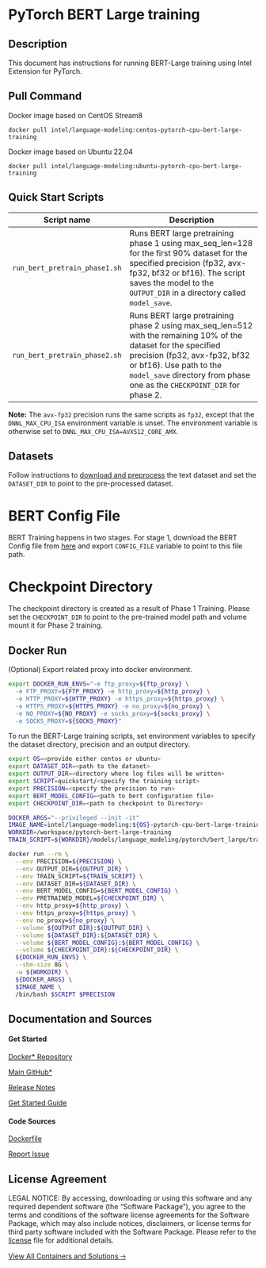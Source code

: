# PyTorch BERT Large training

## Description 
This document has instructions for running BERT-Large training using Intel Extension for PyTorch. 

## Pull Command

Docker image based on CentOS Stream8
```
docker pull intel/language-modeling:centos-pytorch-cpu-bert-large-training
```

Docker image based on Ubuntu 22.04
```
docker pull intel/language-modeling:ubuntu-pytorch-cpu-bert-large-training
```

## Quick Start Scripts
| Script name | Description |
|-------------|-------------|
| `run_bert_pretrain_phase1.sh` | Runs BERT large pretraining phase 1 using max_seq_len=128 for the first 90% dataset for the specified precision (fp32, avx-fp32, bf32 or bf16). The script saves the model to the `OUTPUT_DIR` in a directory called `model_save`. |
| `run_bert_pretrain_phase2.sh` | Runs BERT large pretraining phase 2 using max_seq_len=512 with the remaining 10% of the dataset for the specified precision (fp32, avx-fp32, bf32 or bf16). Use path to the `model_save` directory from phase one as the `CHECKPOINT_DIR` for phase 2. |

**Note:** The `avx-fp32` precision runs the same scripts as `fp32`, except that the `DNNL_MAX_CPU_ISA` environment variable is unset. The environment variable is otherwise set to `DNNL_MAX_CPU_ISA=AVX512_CORE_AMX`.

## Datasets
Follow instructions to [download and preprocess](https://github.com/IntelAI/models/blob/v2.9.0/quickstart/language_modeling/pytorch/bert_large/training/cpu/README.md#datasets)  the text dataset and set the `DATASET_DIR` to point to the pre-processed dataset.

# BERT Config File
BERT Training happens in two stages. For stage 1, download the BERT Config file from [here](https://drive.google.com/drive/folders/1oQF4diVHNPCclykwdvQJw8n_VIWwV0PT) and export `CONFIG_FILE` variable to point to this file path. 

# Checkpoint Directory
The checkpoint directory is created as a result of Phase 1 Training. Please set the `CHECKPOINT_DIR` to point to the pre-trained model path and volume mount it for Phase 2 training. 

## Docker Run
(Optional) Export related proxy into docker environment.
```bash
export DOCKER_RUN_ENVS="-e ftp_proxy=${ftp_proxy} \
  -e FTP_PROXY=${FTP_PROXY} -e http_proxy=${http_proxy} \
  -e HTTP_PROXY=${HTTP_PROXY} -e https_proxy=${https_proxy} \
  -e HTTPS_PROXY=${HTTPS_PROXY} -e no_proxy=${no_proxy} \
  -e NO_PROXY=${NO_PROXY} -e socks_proxy=${socks_proxy} \
  -e SOCKS_PROXY=${SOCKS_PROXY}"
```
To run the BERT-Large training scripts, set environment variables to specify the dataset directory, precision and an output directory. 

```bash
export OS=<provide either centos or ubuntu>
export DATASET_DIR=<path to the dataset>
export OUTPUT_DIR=<directory where log files will be written>
export SCRIPT=quickstart/<specify the training script>
export PRECISION=<specify the precision to run>
export BERT_MODEL_CONFIG=<path to bert configuration file>
export CHECKPOINT_DIR=<path to checkpoint to Directory>

DOCKER_ARGS="--privileged --init -it"
IMAGE_NAME=intel/language-modeling:${OS}-pytorch-cpu-bert-large-training
WORKDIR=/workspace/pytorch-bert-large-training
TRAIN_SCRIPT=${WORKDIR}/models/language_modeling/pytorch/bert_large/training/run_pretrain_mlperf.py  

docker run --rm \
  --env PRECISION=${PRECISION} \
  --env OUTPUT_DIR=${OUTPUT_DIR} \
  --env TRAIN_SCRIPT=${TRAIN_SCRIPT} \
  --env DATASET_DIR=${DATASET_DIR} \
  --env BERT_MODEL_CONFIG=${BERT_MODEL_CONFIG} \
  --env PRETRAINED_MODEL=${CHECKPOINT_DIR} \
  --env http_proxy=${http_proxy} \
  --env https_proxy=${https_proxy} \
  --env no_proxy=${no_proxy} \
  --volume ${OUTPUT_DIR}:${OUTPUT_DIR} \
  --volume ${DATASET_DIR}:${DATASET_DIR} \
  --volume ${BERT_MODEL_CONFIG}:${BERT_MODEL_CONFIG} \
  --volume ${CHECKPOINT_DIR}:${CHECKPOINT_DIR} \
  ${DOCKER_RUN_ENVS} \
  --shm-size 8G \
  -w ${WORKDIR} \
  ${DOCKER_ARGS} \
  $IMAGE_NAME \
  /bin/bash $SCRIPT $PRECISION
```
## Documentation and Sources
#### Get Started​
[Docker* Repository](https://hub.docker.com/r/intel/language-modeling)

[Main GitHub*](https://github.com/IntelAI/models)

[Release Notes](https://github.com/IntelAI/models/releases)

[Get Started Guide](https://github.com/IntelAI/models/blob/master/quickstart/quickstart/language_modeling/pytorch/bert_large/training/cpu/DEVCATALOG.md)

#### Code Sources
[Dockerfile](https://github.com/IntelAI/models/tree/master/docker/pyt-cpu)

[Report Issue](https://community.intel.com/t5/Intel-Optimized-AI-Frameworks/bd-p/optimized-ai-frameworks)

## License Agreement
LEGAL NOTICE: By accessing, downloading or using this software and any required dependent software (the “Software Package”), you agree to the terms and conditions of the software license agreements for the Software Package, which may also include notices, disclaimers, or license terms for third party software included with the Software Package. Please refer to the [license](https://github.com/IntelAI/models/tree/master/third_party) file for additional details.

[View All Containers and Solutions 🡢](https://www.intel.com/content/www/us/en/developer/tools/software-catalog/containers.html?s=Newest)
